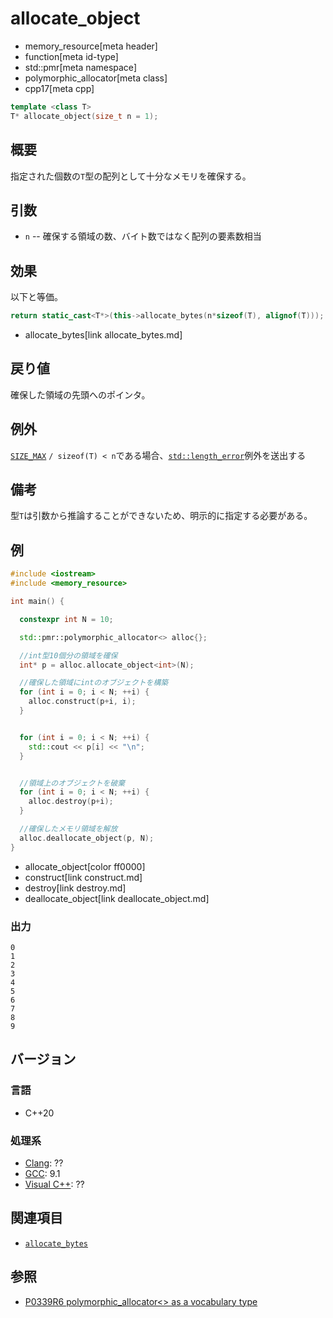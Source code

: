# allocate_object
* memory_resource[meta header]
* function[meta id-type]
* std::pmr[meta namespace]
* polymorphic_allocator[meta class]
* cpp17[meta cpp]

```cpp
template <class T>
T* allocate_object(size_t n = 1);
```

## 概要

指定された個数の`T`型の配列として十分なメモリを確保する。

## 引数

- `n` -- 確保する領域の数、バイト数ではなく配列の要素数相当

## 効果

以下と等価。

```cpp
return static_cast<T*>(this->allocate_bytes(n*sizeof(T), alignof(T)));
```
* allocate_bytes[link allocate_bytes.md]

## 戻り値
確保した領域の先頭へのポインタ。

## 例外

[`SIZE_MAX`](/reference/cstdint/size_max.md) `/ sizeof(T) < n`である場合、[`std::length_error`](/reference/stdexcept.md)例外を送出する

## 備考

型`T`は引数から推論することができないため、明示的に指定する必要がある。

## 例
```cpp example
#include <iostream>
#include <memory_resource>

int main() {

  constexpr int N = 10;

  std::pmr::polymorphic_allocator<> alloc{};

  //int型10個分の領域を確保
  int* p = alloc.allocate_object<int>(N);

  //確保した領域にintのオブジェクトを構築
  for (int i = 0; i < N; ++i) {
    alloc.construct(p+i, i);
  }


  for (int i = 0; i < N; ++i) {
    std::cout << p[i] << "\n";
  }


  //領域上のオブジェクトを破棄
  for (int i = 0; i < N; ++i) {
    alloc.destroy(p+i);
  }

  //確保したメモリ領域を解放
  alloc.deallocate_object(p, N);
}
```
* allocate_object[color ff0000]
* construct[link construct.md]
* destroy[link destroy.md]
* deallocate_object[link deallocate_object.md]

### 出力
```
0
1
2
3
4
5
6
7
8
9
```

## バージョン
### 言語
- C++20

### 処理系
- [Clang](/implementation.md#clang): ??
- [GCC](/implementation.md#gcc): 9.1
- [Visual C++](/implementation.md#visual_cpp): ??

## 関連項目
- [`allocate_bytes`](/reference/memory_resource/polymorphic_allocator/allocate_bytes.md)

## 参照
- [P0339R6 polymorphic_allocator<> as a vocabulary type](http://www.open-std.org/jtc1/sc22/wg21/docs/papers/2019/p0339r6.pdf) 
